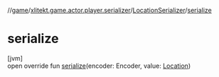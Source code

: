 //[game](../../../index.md)/[xlitekt.game.actor.player.serializer](../index.md)/[LocationSerializer](index.md)/[serialize](serialize.md)

# serialize

[jvm]\
open override fun [serialize](serialize.md)(encoder: Encoder, value: [Location](../../xlitekt.game.world.map/-location/index.md))
